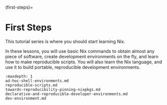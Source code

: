 (first-steps)=

# First Steps

This tutorial series is where you should start learning Nix.

In these lessons, you will use basic Nix commands to obtain almost any piece of software, create development environments on the fly, and learn how to make reproducible scripts.
You will also learn the Nix language, and use it to build portable, reproducible development environments.

```{toctree}
:maxdepth: 1
ad-hoc-shell-environments.md
reproducible-scripts.md
towards-reproducibility-pinning-nixpkgs.md
declarative-and-reproducible-developer-environments.md
dev-environment.md
```
